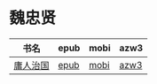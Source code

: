 # 魏忠贤

| 书名 | epub | mobi | azw3 |
| --- | --- | --- | --- |
| [庸人治国](None) | [epub](None) | [mobi](None) | [azw3](None) |
